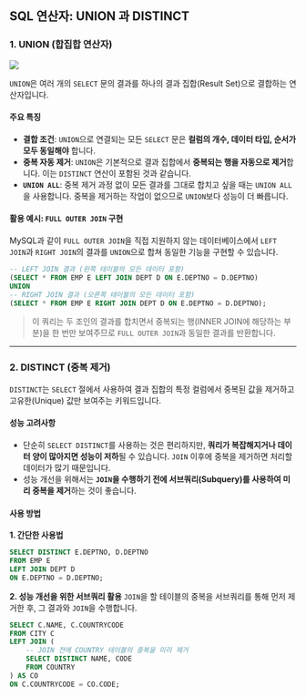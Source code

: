 ## SQL 연산자: UNION 과 DISTINCT

### 1\. UNION (합집합 연산자)

![](https://img1.daumcdn.net/thumb/R1280x0/?scode=mtistory2&fname=https%3A%2F%2Ft1.daumcdn.net%2Fcfile%2Ftistory%2F99934B335A2D099E12)

`UNION`은 여러 개의 `SELECT` 문의 결과를 하나의 결과 집합(Result Set)으로 결합하는 연산자입니다.

#### 주요 특징

- **결합 조건**: `UNION`으로 연결되는 모든 `SELECT` 문은 **컬럼의 개수, 데이터 타입, 순서가 모두 동일해야** 합니다.
- **중복 자동 제거**: `UNION`은 기본적으로 결과 집합에서 **중복되는 행을 자동으로 제거**합니다. 이는 `DISTINCT` 연산이 포함된 것과 같습니다.
- **`UNION ALL`**: 중복 제거 과정 없이 모든 결과를 그대로 합치고 싶을 때는 `UNION ALL`을 사용합니다. 중복을 제거하는 작업이 없으므로 `UNION`보다 성능이 더 빠릅니다.

#### 활용 예시: `FULL OUTER JOIN` 구현

MySQL과 같이 `FULL OUTER JOIN`을 직접 지원하지 않는 데이터베이스에서 `LEFT JOIN`과 `RIGHT JOIN`의 결과를 `UNION`으로 합쳐 동일한 기능을 구현할 수 있습니다.

```sql
-- LEFT JOIN 결과 (왼쪽 테이블의 모든 데이터 포함)
(SELECT * FROM EMP E LEFT JOIN DEPT D ON E.DEPTNO = D.DEPTNO)
UNION
-- RIGHT JOIN 결과 (오른쪽 테이블의 모든 데이터 포함)
(SELECT * FROM EMP E RIGHT JOIN DEPT D ON E.DEPTNO = D.DEPTNO);
```

> 이 쿼리는 두 조인의 결과를 합치면서 중복되는 행(INNER JOIN에 해당하는 부분)을 한 번만 보여주므로 `FULL OUTER JOIN`과 동일한 결과를 반환합니다.

-----

### 2\. DISTINCT (중복 제거)

`DISTINCT`는 `SELECT` 절에서 사용하여 결과 집합의 특정 컬럼에서 중복된 값을 제거하고 고유한(Unique) 값만 보여주는 키워드입니다.

#### 성능 고려사항

- 단순히 `SELECT DISTINCT`를 사용하는 것은 편리하지만, **쿼리가 복잡해지거나 데이터 양이 많아지면 성능이 저하**될 수 있습니다. `JOIN` 이후에 중복을 제거하면 처리할 데이터가 많기 때문입니다.
- 성능 개선을 위해서는 **`JOIN`을 수행하기 전에 서브쿼리(Subquery)를 사용하여 미리 중복을 제거**하는 것이 좋습니다.

#### 사용 방법

**1. 간단한 사용법**

```sql
SELECT DISTINCT E.DEPTNO, D.DEPTNO
FROM EMP E
LEFT JOIN DEPT D
ON E.DEPTNO = D.DEPTNO;
```

**2. 성능 개선을 위한 서브쿼리 활용**
`JOIN`을 할 테이블의 중복을 서브쿼리를 통해 먼저 제거한 후, 그 결과와 `JOIN`을 수행합니다.

```sql
SELECT C.NAME, C.COUNTRYCODE
FROM CITY C
LEFT JOIN (
    -- JOIN 전에 COUNTRY 테이블의 중복을 미리 제거
    SELECT DISTINCT NAME, CODE
    FROM COUNTRY
) AS CO
ON C.COUNTRYCODE = CO.CODE;
```